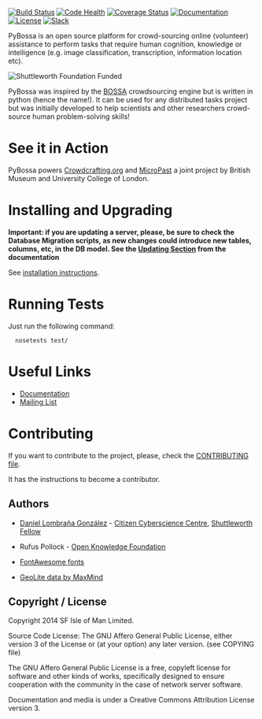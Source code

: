 [![Build
Status](https://travis-ci.org/PyBossa/pybossa.svg?branch=master)](https://travis-ci.org/PyBossa/pybossa) [![Code Health](https://landscape.io/github/PyBossa/pybossa/master/landscape.svg)](https://landscape.io/github/PyBossa/pybossa/master) [![Coverage
Status](https://img.shields.io/coveralls/PyBossa/pybossa.svg)](https://coveralls.io/r/PyBossa/pybossa?branch=master)
[![Documentation](https://readthedocs.org/projects/pybossa/badge/?version=latest)](http://docs.pybossa.com) [![License](http://img.shields.io/badge/license-agplv3-b75bb6.svg)](http://www.gnu.org/licenses/agpl-3.0.html) [![Slack](http://slackin.crowdcrafting.org/badge.svg)](http://slackin.crowdcrafting.org)

PyBossa is an open source platform for crowd-sourcing online (volunteer)
assistance to perform tasks that require human cognition, knowledge or
intelligence (e.g. image classification, transcription, information location
etc).

![Shuttleworth Foundation Funded](http://pybossa.com/assets/img/shuttleworth-funded.png)

PyBossa was inspired by the [BOSSA](http://bossa.berkeley.edu/) crowdsourcing engine but is written in
python (hence the name!). It can be used for any distributed tasks project
but was initially developed to help scientists and other researchers
crowd-source human problem-solving skills!

# See it in Action

PyBossa powers [Crowdcrafting.org](http://crowdcrafting.org/) and [MicroPast](http://crowdsourced.micropasts.org/) a joint project by British Museum and University College of London.

# Installing and Upgrading

**Important: if you are updating a server, please, be sure to check the
Database Migration scripts, as new changes could introduce new tables,
columns, etc, in the DB model. See the [Updating Section](http://docs.pybossa.com/en/latest/install.html#updating-pybossa) from the
documentation**

See [installation instructions](http://docs.pybossa.com/en/latest/install.html).

# Running Tests

Just run the following command:

```
  nosetests test/
```

# Useful Links

* [Documentation](http://docs.pybossa.com/)
* [Mailing List](http://lists.okfn.org/mailman/listinfo/open-science-dev)

# Contributing

If you want to contribute to the project, please, check the
[CONTRIBUTING file](CONTRIBUTING.md).

It has the instructions to become a contributor.

## Authors

* [Daniel Lombraña González](http://daniellombrana.es) - [Citizen Cyberscience Centre](http://citizencyberscience.net/), [Shuttleworth Fellow](http://www.shuttleworthfoundation.org/fellows/daniel-lombrana/)
* Rufus Pollock - [Open Knowledge Foundation](http://okfn.org/)

* [FontAwesome fonts](http://fortawesome.github.com/Font-Awesome/)
* [GeoLite data by MaxMind](http://www.maxmind.com)

## Copyright / License

Copyright 2014 SF Isle of Man Limited.

Source Code License: The GNU Affero General Public License, either version 3 of the License
or (at your option) any later version. (see COPYING file)

The GNU Affero General Public License is a free, copyleft license for
software and other kinds of works, specifically designed to ensure
cooperation with the community in the case of network server software.

Documentation and media is under a Creative Commons Attribution License version
3.
